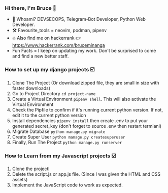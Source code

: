 ### Hi there, I'm Bruce 👋

- 🌱 Whoami? DEVSECOPS, Telegram-Bot Developer, Python Web Developer.
- 🛠 Favourite_tools = neovim, podman, pipenv 
- 🔥 Also find me on hackerrank 👉 https://www.hackerrank.com/bruceminanga
- Fun Facts = I keep on updating my work. Don't be surprised to come and find a new better staff.

### How to set up my django projects :ballot_box_with_check:
1. Clone The Project (Or download zipped file, they are small in size with faster downloads)
2. Go to Project Directory `cd project-name`
3. Create a Virtual Environment `pipenv shell`. This will also activate the Virtual Environment
4. Check the Pipfile to confirm if it's running current python version. If not, edit it to the current python version
5. Install dependencies `pipenv install` then create .env to put your generated secret_key (don't forget to source .env then restart termianl)
6. Migrate Database `python manage.py migrate`
7. Create Super User `python manage.py createsuperuser`
8. Finally, Run The Project `python manage.py runserver` 

### How to Learn from my Javascript projects :ballot_box_with_check:
1. Clone the projectl
2. Delete the script.js or app.js file. (Since I was given the HTML and CSS assets)
3. Implement the JavaScript code to work as expected.





